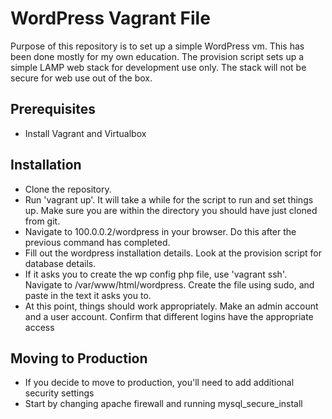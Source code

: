 WordPress Vagrant File
======================

Purpose of this repository is to set up a simple WordPress vm. This has been done mostly for my own education. The provision script sets up a simple LAMP web stack for development use only. The stack will not be secure for web use out of the box.

Prerequisites
-------------
- Install Vagrant and Virtualbox

Installation
------------

- Clone the repository.
- Run 'vagrant up'. It will take a while for the script to run and set things up. Make sure you are within the directory you should have just cloned from git.
- Navigate to 100.0.0.2/wordpress in your browser. Do this after the previous command has completed. 
- Fill out the wordpress installation details. Look at the provision script for database details.
- If it asks you to create the wp config php file, use 'vagrant ssh'. Navigate to /var/www/html/wordpress. Create the file using sudo, and paste in the text it asks you to.
- At this point, things should work appropriately. Make an admin account and a user account. Confirm that different logins have the appropriate access

Moving to Production
--------------------

- If you decide to move to production, you'll need to add additional security settings
- Start by changing apache firewall and running mysql_secure_install
